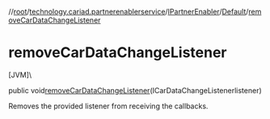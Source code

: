 //[root](../../../../index.md)/[technology.cariad.partnerenablerservice](../../index.md)/[IPartnerEnabler](../index.md)/[Default](index.md)/[removeCarDataChangeListener](remove-car-data-change-listener.md)

# removeCarDataChangeListener

[JVM]\

public void[removeCarDataChangeListener](remove-car-data-change-listener.md)(ICarDataChangeListenerlistener)

Removes the provided listener from receiving the callbacks.
